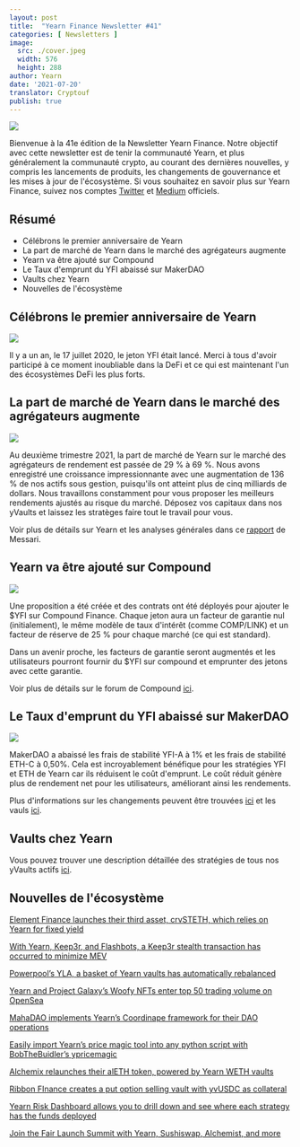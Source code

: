 ```yaml
---
layout: post
title:  "Yearn Finance Newsletter #41"
categories: [ Newsletters ]
image:
  src: ./cover.jpeg
  width: 576
  height: 288
author: Yearn
date: '2021-07-20'
translator: Cryptouf
publish: true
---
```


![](/_posts/_newsletters/Yearn-Finance-Newsletter-41/cover.jpeg?w=880&h=440)


Bienvenue à la 41e édition de la Newsletter Yearn Finance. Notre objectif avec cette newsletter est de tenir la communauté Yearn, et plus généralement la communauté crypto, au courant des dernières nouvelles, y compris les lancements de produits, les changements de gouvernance et les mises à jour de l'écosystème. Si vous souhaitez en savoir plus sur Yearn Finance, suivez nos comptes [Twitter](https://twitter.com/iearnfinance) et [Medium](https://medium.com/iearn) officiels.

## Résumé

- Célébrons le premier anniversaire de Yearn
- La part de marché de Yearn dans le marché des agrégateurs augmente
- Yearn va être ajouté sur Compound
- Le Taux d'emprunt du YFI abaissé sur MakerDAO
- Vaults chez Yearn
- Nouvelles de l'écosystème

## Célébrons le premier anniversaire de Yearn

![](/_posts/_newsletters/Yearn-Finance-Newsletter-41/image5.jpg?w=500&h=500)

Il y a un an, le 17 juillet 2020, le jeton YFI était lancé. Merci à tous d'avoir participé à ce moment inoubliable dans la DeFi et ce qui est maintenant l'un des écosystèmes DeFi les plus forts.

## La part de marché de Yearn dans le marché des agrégateurs augmente

![](/_posts/_newsletters/Yearn-Finance-Newsletter-41/image4.jpg?w=1280&h=720)

Au deuxième trimestre 2021, la part de marché de Yearn sur le marché des agrégateurs de rendement est passée de 29 % à 69 %. Nous avons enregistré une croissance impressionnante avec une augmentation de 136 % de nos actifs sous gestion, puisqu'ils ont atteint plus de cinq milliards de dollars. Nous travaillons constamment pour vous proposer  les meilleurs rendements ajustés au risque du marché. Déposez vos capitaux dans nos yVaults et laissez les stratèges faire tout le travail pour vous.

Voir plus de détails sur Yearn et les analyses générales dans ce [rapport](https://messari.io/article/q2-21-defi-review?utm_source=ryanwatkins_&utm_medium=tweet&utm_campaign=q2-21-defi-review) de Messari.


## Yearn va être ajouté sur Compound 

![](/_posts/_newsletters/Yearn-Finance-Newsletter-41/image3.jpg?w=968&h=714)

Une proposition a été créée et des contrats ont été déployés pour ajouter le $YFI sur Compound Finance. Chaque jeton aura un facteur de garantie nul (initialement), le même modèle de taux d'intérêt (comme COMP/LINK) et un facteur de réserve de 25 % pour chaque marché (ce qui est standard).

Dans un avenir proche, les facteurs de garantie seront augmentés et les utilisateurs pourront fournir du $YFI sur compound et emprunter des jetons avec cette garantie.

Voir plus de détails sur le forum de Compound [ici](https://www.comp.xyz/t/add-markets-mkr-aave-sushi-yfi/1977).


## Le Taux d'emprunt du YFI abaissé sur MakerDAO

![](/_posts/_newsletters/Yearn-Finance-Newsletter-41/image2.jpg?w=366&h=420)

MakerDAO a abaissé les frais de stabilité YFI-A à 1% et les frais de stabilité ETH-C à 0,50%. Cela est incroyablement bénéfique pour les stratégies YFI et ETH de Yearn car ils réduisent le coût d'emprunt. Le coût réduit  génère plus de rendement net pour les utilisateurs, améliorant ainsi les rendements.

Plus d'informations sur les changements peuvent être trouvées [ici](https://forum.makerdao.com/t/maker-relay-ep-53/9305) et les vauls [ici](https://yearn.finance/vaults).

## Vaults chez Yearn

Vous pouvez trouver une description détaillée des stratégies de tous nos yVaults actifs [ici](https://medium.com/yearn-state-of-the-vaults/the-vaults-at-yearn-9237905ffed3).


## Nouvelles de l'écosystème

[Element Finance launches their third asset, crvSTETH, which relies on Yearn for fixed yield](https://twitter.com/element_fi/status/1414990472569831427)

[With Yearn, Keep3r, and Flashbots, a Keep3r stealth transaction has occurred to minimize MEV](https://twitter.com/lbertenasco/status/1415016369771491330)

[Powerpool’s YLA, a basket of Yearn vaults has automatically rebalanced](https://twitter.com/powerpoolcvp/status/1414682829359812615)

[Yearn and Project Galaxy’s Woofy NFTs enter top 50 trading volume on OpenSea](https://twitter.com/ProjectGalaxyHQ/status/1414868634862710789)

[MahaDAO implements Yearn’s Coordinape framework for their DAO operations](https://twitter.com/TheMahaDAO/status/1414620121528680451)

[Easily import Yearn’s price magic tool into any python script with BobTheBuidler’s ypricemagic](https://github.com/BobTheBuidler/ypricemagic)

[Alchemix relaunches their alETH token, powered by Yearn WETH vaults](https://twitter.com/AlchemixFi/status/1414647769470443521)

[Ribbon FInance creates a put option selling vault with yvUSDC as collateral](https://twitter.com/ribbonfinance/status/1415298793419968513)

[Yearn Risk Dashboard allows you to drill down and see where each strategy has the funds deployed](https://yearn-finance.vercel.app/system/vault/0x19D3364A399d251E894aC732651be8B0E4e85001)

[Join the Fair Launch Summit with Yearn, Sushiswap, Alchemist, and more](https://twitter.com/_alchemistcoin/status/1415646390978453508)
